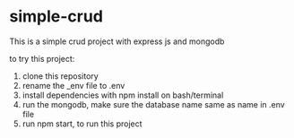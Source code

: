# simple-crud

This is a simple crud project with express js and mongodb

to try this project:
1. clone this repository
2. rename the _env file to .env
3. install dependencies with npm install on bash/terminal
4. run the mongodb, make sure the database name same as name in .env file
5. run npm start, to run this project

